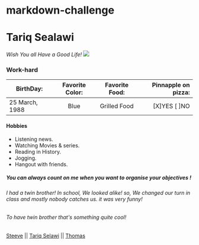 # markdown-challenge

# Tariq Sealawi #
*Wish You all Have a Good Life!*
![](/Users/tariq/Desktop/Becode/markdown-challenge/TA.jepg)
### Work-hard ###

| BirthDay: | Favorite Color:| Favorite Food:| Pinnapple on pizza:| 
| ----------|:-------:|:--------:| ------------:|
| 25 March, 1988| Blue | Grilled Food|[X]YES [ ]NO|

#### Hobbies
* Listening news.
* Watching Movies & series. 
* Reading in History. 
* Jogging. 
* Hangout with friends.  

##### You can always count on me when you want to organise your objectives !

###### I had a twin brother! In school, We looked alike! so, We changed our turn in class and mostly nobody catches us. it was very funny!
###### To have twin brother that's something quite cool!

[Steeve](https://github.com/SteeveDEV-web/markdown_challenge) ||
[Tariq Selawi](https://github.com/Tselawi/markdown-challenge.git) || 
[Thomas](https://github.com/ChardomeThomas/markdown-challenge)
